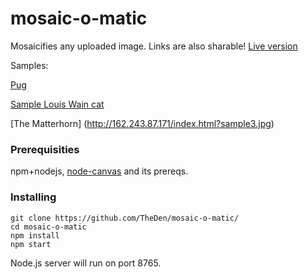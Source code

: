 # mosaic-o-matic

Mosaicifies any uploaded image. Links are also sharable! [Live version](http://162.243.87.171/)

Samples:

[Pug ](http://162.243.87.171/index.html?sample.jpg)

[Sample Louis Wain cat](http://162.243.87.171/index.html?sample2.png)

[The Matterhorn] (http://162.243.87.171/index.html?sample3.jpg)

### Prerequisities

npm+nodejs, [node-canvas](https://github.com/Automattic/node-canvas) and its prereqs.

### Installing
```
git clone https://github.com/TheDen/mosaic-o-matic/
cd mosaic-o-matic
npm install
npm start
```

Node.js server will run on port 8765. 
